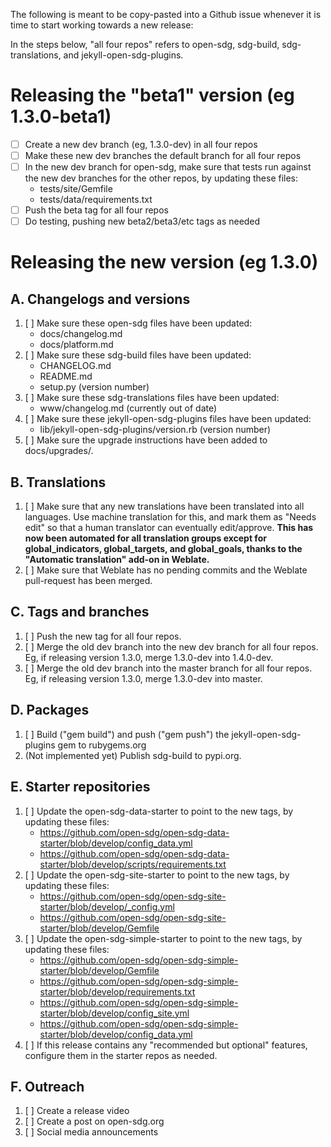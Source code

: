 The following is meant to be copy-pasted into a Github issue whenever it is time to start working towards a new release:

In the steps below, "all four repos" refers to open-sdg, sdg-build, sdg-translations, and jekyll-open-sdg-plugins.

# Releasing the "beta1" version (eg 1.3.0-beta1)

* [ ] Create a new dev branch (eg, 1.3.0-dev) in all four repos
* [ ] Make these new dev branches the default branch for all four repos
* [ ] In the new dev branch for open-sdg, make sure that tests run against the new dev branches for the other repos, by updating these files:
     * tests/site/Gemfile
     * tests/data/requirements.txt
* [ ] Push the beta tag for all four repos
* [ ] Do testing, pushing new beta2/beta3/etc tags as needed

# Releasing the new version (eg 1.3.0)

## A. Changelogs and versions

1. [ ] Make sure these open-sdg files have been updated:
    * docs/changelog.md
    * docs/platform.md
2. [ ] Make sure these sdg-build files have been updated:
    * CHANGELOG.md
    * README.md
    * setup.py (version number)
3. [ ] Make sure these sdg-translations files have been updated:
    * www/changelog.md (currently out of date)
4. [ ] Make sure these jekyll-open-sdg-plugins files have been updated:
    * lib/jekyll-open-sdg-plugins/version.rb (version number)
5. [ ] Make sure the upgrade instructions have been added to docs/upgrades/.

## B. Translations

1. [ ] Make sure that any new translations have been translated into all languages. Use machine translation for this, and mark them as "Needs edit" so that a human translator can eventually edit/approve. **This has now been automated for all translation groups except for global_indicators, global_targets, and global_goals, thanks to the "Automatic translation" add-on in Weblate.**
2. [ ] Make sure that Weblate has no pending commits and the Weblate pull-request has been merged.

## C. Tags and branches

1. [ ] Push the new tag for all four repos.
2. [ ] Merge the old dev branch into the new dev branch for all four repos. Eg, if releasing version 1.3.0, merge 1.3.0-dev into 1.4.0-dev.
3. [ ] Merge the old dev branch into the master branch for all four repos. Eg, if releasing version 1.3.0, merge 1.3.0-dev into master.

## D. Packages

1. [ ] Build ("gem build") and push ("gem push") the jekyll-open-sdg-plugins gem to rubygems.org
2. (Not implemented yet) Publish sdg-build to pypi.org.

## E. Starter repositories

1. [ ] Update the open-sdg-data-starter to point to the new tags, by updating these files:
    * https://github.com/open-sdg/open-sdg-data-starter/blob/develop/config_data.yml
    * https://github.com/open-sdg/open-sdg-data-starter/blob/develop/scripts/requirements.txt
2. [ ] Update the open-sdg-site-starter to point to the new tags, by updating these files:
    * https://github.com/open-sdg/open-sdg-site-starter/blob/develop/_config.yml
    * https://github.com/open-sdg/open-sdg-site-starter/blob/develop/Gemfile
3. [ ] Update the open-sdg-simple-starter to point to the new tags, by updating these files:
    * https://github.com/open-sdg/open-sdg-simple-starter/blob/develop/Gemfile
    * https://github.com/open-sdg/open-sdg-simple-starter/blob/develop/requirements.txt
    * https://github.com/open-sdg/open-sdg-simple-starter/blob/develop/config_site.yml
    * https://github.com/open-sdg/open-sdg-simple-starter/blob/develop/config_data.yml
4. [ ] If this release contains any "recommended but optional" features, configure them in the starter repos as needed.

## F. Outreach

1. [ ] Create a release video
2. [ ] Create a post on open-sdg.org
3. [ ] Social media announcements
